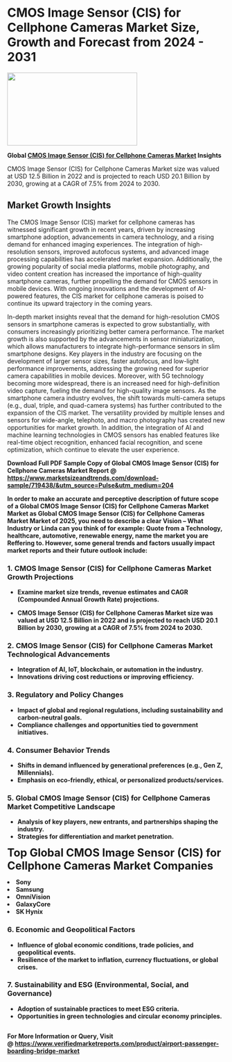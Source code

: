<H1>CMOS Image Sensor (CIS) for Cellphone Cameras Market Size, Growth and Forecast from 2024 - 2031</H1><img class="aligncenter size-medium wp-image-584254" src="https://thirdeyenews.in/wp-content/uploads/2024/09/Global-Market-Research-300x168.jpeg" alt="" width="300" height="168" /><p><strong>Global&nbsp;<a href="https://www.marketsizeandtrends.com/download-sample/719438/&amp;utm_source=Pulse&amp;utm_medium=204">CMOS Image Sensor (CIS) for Cellphone Cameras Market</a> Insights</strong></p><p>CMOS Image Sensor (CIS) for Cellphone Cameras Market size was valued at USD 12.5 Billion in 2022 and is projected to reach USD 20.1 Billion by 2030, growing at a CAGR of 7.5% from 2024 to 2030.</p><p><h2>Market Growth Insights</h2> <p>The CMOS Image Sensor (CIS) market for cellphone cameras has witnessed significant growth in recent years, driven by increasing smartphone adoption, advancements in camera technology, and a rising demand for enhanced imaging experiences. The integration of high-resolution sensors, improved autofocus systems, and advanced image processing capabilities has accelerated market expansion. Additionally, the growing popularity of social media platforms, mobile photography, and video content creation has increased the importance of high-quality smartphone cameras, further propelling the demand for CMOS sensors in mobile devices. With ongoing innovations and the development of AI-powered features, the CIS market for cellphone cameras is poised to continue its upward trajectory in the coming years.</p> <p><strong></strong></p> <p>In-depth market insights reveal that the demand for high-resolution CMOS sensors in smartphone cameras is expected to grow substantially, with consumers increasingly prioritizing better camera performance. The market growth is also supported by the advancements in sensor miniaturization, which allows manufacturers to integrate high-performance sensors in slim smartphone designs. Key players in the industry are focusing on the development of larger sensor sizes, faster autofocus, and low-light performance improvements, addressing the growing need for superior camera capabilities in mobile devices. Moreover, with 5G technology becoming more widespread, there is an increased need for high-definition video capture, fueling the demand for high-quality image sensors. As the smartphone camera industry evolves, the shift towards multi-camera setups (e.g., dual, triple, and quad-camera systems) has further contributed to the expansion of the CIS market. The versatility provided by multiple lenses and sensors for wide-angle, telephoto, and macro photography has created new opportunities for market growth. In addition, the integration of AI and machine learning technologies in CMOS sensors has enabled features like real-time object recognition, enhanced facial recognition, and scene optimization, which continue to elevate the user experience.</p> <p><strong></p><p><span class=""><strong>Download Full PDF Sample Copy of Global CMOS Image Sensor (CIS) for Cellphone Cameras Market Report</strong> @ <a href="https://www.marketsizeandtrends.com/download-sample/719438/&amp;utm_source=Pulse&amp;utm_medium=204" target="_blank">https://www.marketsizeandtrends.com/download-sample/719438/&amp;utm_source=Pulse&amp;utm_medium=204</a></span></p><p>In order to make an accurate and perceptive description of future scope of a Global&nbsp;CMOS Image Sensor (CIS) for Cellphone Cameras Market Market as Global&nbsp;CMOS Image Sensor (CIS) for Cellphone Cameras Market Market of 2025, you need to describe a clear Vision &ndash; What Industry or Linda can you think of for example: Quote from a Technology, healthcare, automotive, renewable energy, name the market you are Reffering to. However, some general trends and factors usually impact market reports and their future outlook include:</p><h3>1.&nbsp;<strong>CMOS Image Sensor (CIS) for Cellphone Cameras Market Growth Projections</strong></h3><ul><li>Examine market size trends, revenue estimates and CAGR (Compounded Annual Growth Rate) projections.</li><li><p>CMOS Image Sensor (CIS) for Cellphone Cameras Market size was valued at USD 12.5 Billion in 2022 and is projected to reach USD 20.1 Billion by 2030, growing at a CAGR of 7.5% from 2024 to 2030.</p></li></ul><h3>2.&nbsp;<strong>CMOS Image Sensor (CIS) for Cellphone Cameras Market Technological Advancements</strong></h3><ul><li>Integration of AI, IoT, blockchain, or automation in the industry.</li><li>Innovations driving cost reductions or improving efficiency.</li></ul><h3>3.&nbsp;<strong>Regulatory and Policy Changes</strong></h3><ul><li>Impact of global and regional regulations, including sustainability and carbon-neutral goals.</li><li>Compliance challenges and opportunities tied to government initiatives.</li></ul><h3>4.&nbsp;<strong>Consumer Behavior Trends</strong></h3><ul><li>Shifts in demand influenced by generational preferences (e.g., Gen Z, Millennials).</li><li>Emphasis on eco-friendly, ethical, or personalized products/services.</li></ul><h3>5.&nbsp;<strong>Global CMOS Image Sensor (CIS) for Cellphone Cameras Market Competitive Landscape</strong></h3><ul><li>Analysis of key players, new entrants, and partnerships shaping the industry.</li><li>Strategies for differentiation and market penetration.</li></ul><p data-pm-slice="1 1 []"><span style="color: inherit; font-family: inherit; font-size: 25px;">Top Global CMOS Image Sensor (CIS) for Cellphone Cameras Market Companies</span></p><div class="" data-test-id=""><p><li>Sony</li><li> Samsung</li><li> OmniVision</li><li> GalaxyCore</li><li> SK Hynix</li></p></div><h3>6.&nbsp;<strong>Economic and Geopolitical Factors</strong></h3><ul><li>Influence of global economic conditions, trade policies, and geopolitical events.</li><li>Resilience of the market to inflation, currency fluctuations, or global crises.</li></ul><h3>7.&nbsp;<strong>Sustainability and ESG (Environmental, Social, and Governance)</strong></h3><ul><li>Adoption of sustainable practices to meet ESG criteria.</li><li>Opportunities in green technologies and circular economy principles.</li></ul><h2><strong style="font-size: 14px;">For More Information or Query, Visit @&nbsp;</strong><a style="background-color: #ffffff; font-size: 14px;" href="https://www.marketsizeandtrends.com/report/cmos-image-sensor-cis-for-cellphone-cameras-market/" target="_blank">https://www.verifiedmarketreports.com/product/airport-passenger-boarding-bridge-market</a></h2>
